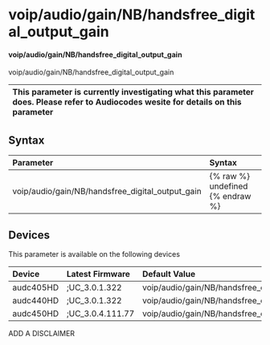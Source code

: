 ﻿---
description: voip/audio/gain/NB/handsfree_digital_output_gain
search: false
---

# voip/audio/gain/NB/handsfree_digital_output_gain

#### voip/audio/gain/NB/handsfree_digital_output_gain

voip/audio/gain/NB/handsfree_digital_output_gain


| This parameter is currently investigating what this parameter does. Please refer to Audiocodes wesite for details on this parameter | 
| :--- |

## Syntax
| Parameter | Syntax |
| :--- | :--- |
|voip/audio/gain/NB/handsfree_digital_output_gain | {% raw %} undefined {% endraw %}|

## Devices
This parameter is available on the following devices

| Device | Latest Firmware | Default Value |
|:---|:---|:---|
| audc405HD | ;UC_3.0.1.322 | voip/audio/gain/NB/handsfree_digital_output_gain=2 
| audc440HD | ;UC_3.0.1.322 | voip/audio/gain/NB/handsfree_digital_output_gain=3 
| audc450HD | ;UC_3.0.4.111.77 | voip/audio/gain/NB/handsfree_digital_output_gain=3 

ADD A DISCLAIMER
